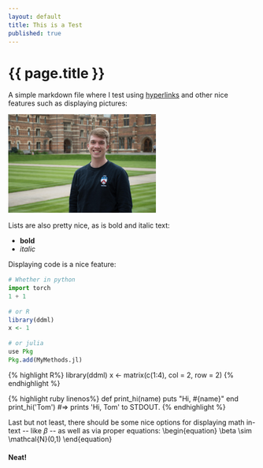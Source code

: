 ```yaml
---
layout: default
title: This is a Test
published: true
---
```


# {{ page.title }}

A simple markdown file where I test using [hyperlinks](/assets/cv/wiemann_CV_2021_11_06.pdf) and other nice features such as displaying pictures:

<img src="/assets/images/thomaswiemann.jpg" alt="drawing" width="300"/>

Lists are also pretty nice, as is bold and italic text:

- **bold**
- _italic_

Displaying code is a nice feature:
```python
# Whether in python
import torch
1 + 1
```

```r
# or R
library(ddml)
x <- 1
```

```julia
# or julia
use Pkg
Pkg.add(MyMethods.jl)
```

{% highlight R%}
library(ddml)
x <- matrix(c(1:4), col = 2, row = 2)
{% endhighlight %}

{% highlight ruby linenos%}
def print_hi(name)
  puts "Hi, #{name}"
end
print_hi('Tom')
#=> prints 'Hi, Tom' to STDOUT.
{% endhighlight %}

Last but not least, there should be some nice options for displaying math in-text -- like $\beta$ -- as well as via proper equations:
\begin{equation}
\beta \sim \mathcal{N}(0,1)
\end{equation}

#### Neat!
